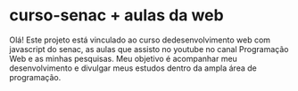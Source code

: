 # curso-senac + aulas da web

Olá! Este projeto está vinculado ao curso dedesenvolvimento web com javascript do senac, as aulas que assisto no youtube no canal Programação Web e as minhas pesquisas. Meu objetivo é acompanhar meu desenvolvimento e divulgar meus estudos dentro da ampla área de programação.
